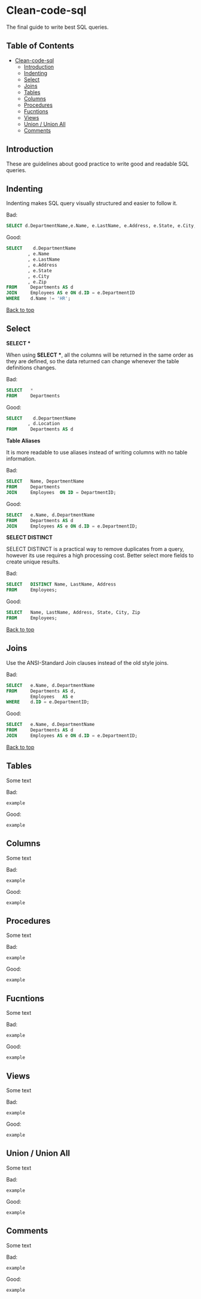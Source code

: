 # Clean-code-sql
The final guide to write best SQL queries. 

## Table of Contents

- [Clean-code-sql](#clean-code-sql) 
  - [Introduction](#introduction)
  - [Indenting](#indenting)
  - [Select](#select)
  - [Joins](#joins)
  - [Tables](#tables)
  - [Columns](#columns)
  - [Procedures](#procedures)
  - [Fucntions](#fucntions)
  - [Views](#views)
  - [Union / Union All](#union--union-all)
  - [Comments](#comments)

## Introduction

These are guidelines about good practice to write good and readable SQL queries.

## Indenting

Indenting makes SQL query visually structured and easier to follow it.

Bad:
``` sql
SELECT d.DepartmentName,e.Name, e.LastName, e.Address, e.State, e.City, e.Zip FROM Departments AS d JOIN Employees AS e ON d.ID = e.DepartmentID WHERE d.DepartmentName != 'HR';
```

Good:
``` sql
SELECT    d.DepartmentName
        , e.Name
        , e.LastName
        , e.Address
        , e.State
        , e.City
        , e.Zip
FROM     Departments AS d
JOIN     Employees AS e ON d.ID = e.DepartmentID
WHERE    d.Name != 'HR';
```
[Back to top](#table-of-contents)
## Select

<STRONG>SELECT *</STRONG>

When using <STRONG>SELECT *</STRONG>, all the columns will be returned in the same order as they are defined, so the data returned can change whenever the table definitions changes.

Bad:
``` sql
SELECT   *
FROM     Departments 
```

Good:
``` sql
SELECT    d.DepartmentName
        , d.Location
FROM     Departments AS d
```
**Table Aliases**

It is more readable to use aliases instead of writing columns with no table information.

Bad:
``` sql
SELECT   Name, DepartmentName
FROM     Departments 
JOIN     Employees  ON ID = DepartmentID;
```
Good:
``` sql
SELECT   e.Name, d.DepartmentName
FROM     Departments AS d
JOIN     Employees AS e ON d.ID = e.DepartmentID;
```

**SELECT DISTINCT**

SELECT DISTINCT is a practical way to remove duplicates from a query, however its use requires a high processing cost. Better select more fields to create unique results.

Bad:
``` sql
SELECT   DISTINCT Name, LastName, Address
FROM     Employees;
```
Good:
``` sql
SELECT   Name, LastName, Address, State, City, Zip
FROM     Employees;
```

[Back to top](#table-of-contents)
## Joins

Use the ANSI-Standard Join clauses instead of the old style joins.

Bad:
``` sql
SELECT   e.Name, d.DepartmentName
FROM     Departments AS d,
         Employees   AS e
WHERE    d.ID = e.DepartmentID;
```
Good:
``` sql
SELECT   e.Name, d.DepartmentName
FROM     Departments AS d
JOIN     Employees AS e ON d.ID = e.DepartmentID;
```

[Back to top](#table-of-contents)

## Tables

Some text

Bad:
```
example
```

Good:
```
example
```

## Columns

Some text

Bad:
```
example
```

Good:
```
example
```

## Procedures

Some text

Bad:
```
example
```

Good:
```
example
```

## Fucntions

Some text

Bad:
```
example
```

Good:
```
example
```

## Views

Some text

Bad:
```
example
```

Good:
```
example
```

## Union / Union All

Some text

Bad:
```
example
```

Good:
```
example
```

## Comments

Some text

Bad:
```
example
```

Good:
```
example
```


